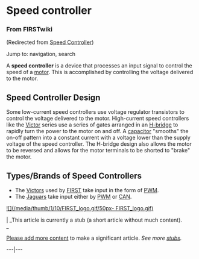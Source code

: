 

# Speed controller

### From FIRSTwiki

(Redirected from [Speed
Controller](/index.php?title=Speed_Controller&redirect=no "Speed Controller"
))

Jump to: navigation, search

A **speed controller** is a device that processes an input signal to control
the speed of a [motor](Motor "Motor" ). This is accomplished by
controlling the voltage delivered to the motor.


## Speed Controller Design

Some low-current speed controllers use voltage regulator transistors to
control the voltage delivered to the motor. High-current speed controllers
like the [Victor](Victor "Victor" ) series use a series of gates
arranged in an [H-bridge](/index.php?title=H-bridge&action=edit "H-bridge" )
to rapidly turn the power to the motor on and off. A
[capacitor](/index.php?title=Capacitor&action=edit "Capacitor" ) "smooths" the
on-off pattern into a constant current with a voltage lower than the supply
voltage of the speed controller. The H-bridge design also allows the motor to
be reversed and allows for the motor terminals to be shorted to "brake" the
motor.


## Types/Brands of Speed Controllers

  * The [Victors](Victor "Victor" ) used by [FIRST](first) take input in the form of [PWM](pwm). 
  * The [Jaguars](Jaguar "Jaguar" ) take input either by [PWM](pwm) or [CAN](/index.php?title=CAN&action=edit "CAN" ). 

[![](/media/thumb/1/10/FIRST_logo.gif/50px-
FIRST_logo.gif)](Image:FIRST_logo.gif "" )

|  _This article is currently a stub (a short article without much content).  
_

[Please add more
content](http://www.firstwiki.net/index.php?title=Speed_controller&action=edit
"http://www.firstwiki.net/index.php?title=Speed_controller&action=edit" ) to
make a significant article. _See more [stubs](Special:Shortpages
"Special:Shortpages" )._  
  
---|---  
  
